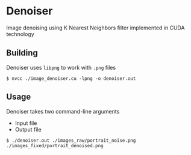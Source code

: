 # Denoiser

Image denoising using K Nearest Neighbors filter implemented in CUDA technology

## Building
Denoiser uses `libpng` to work with `.png` files 
```
$ nvcc ./image_denoiser.cu -lpng -o denoiser.out
```

## Usage
Denoiser takes two command-line arguments
  + Input file
  + Output file

```
$ ./denoiser.out ./images_raw/portrait_noise.png ./images_fixed/portrait_denoised.png
```
